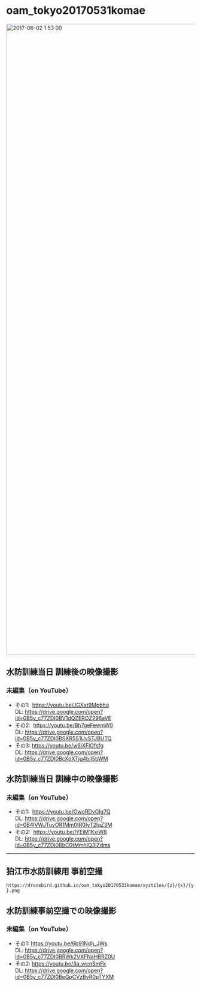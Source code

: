 # oam_tokyo20170531komae

<img width="1680" alt="2017-06-02 1 53 00" src="https://cloud.githubusercontent.com/assets/416977/26690942/42c921c6-4736-11e7-8452-74e0d774847e.png">

## 水防訓練当日 訓練後の映像撮影
### 未編集（on YouTube）
* その1:  https://youtu.be/JGXxt9Mpbho  
DL: https://drive.google.com/open?id=0B5y_c77ZDI0BV1dQZEROZ296aVE
* その2:  https://youtu.be/Bh7geFewmW0  
DL: https://drive.google.com/open?id=0B5y_c77ZDI0BSXR5S1UySTJBUTQ
* その3:  https://youtu.be/w6iXFlOfsfg  
DL: https://drive.google.com/open?id=0B5y_c77ZDI0BcXdXTjg4bjI5bWM


## 水防訓練当日 訓練中の映像撮影
### 未編集（on YouTube）
* その1:  https://youtu.be/OwoRDvGIg7Q  
DL: https://drive.google.com/open?id=0B4lVWJTuvOR1Mm0tR0IyT2lqZ3M
* その2:  https://youtu.be/IYEiM1KxiW8  
DL: https://drive.google.com/open?id=0B5y_c77ZDI0BbC0tMmhIQ3lZdms

---

## 狛江市水防訓練用 事前空撮

`https://dronebird.github.io/oam_tokyo20170531komae/xyztiles/{z}/{x}/{y}.png`

## 水防訓練事前空撮での映像撮影
### 未編集（on YouTube）
* その1:  https://youtu.be/6b91Ndh_JWs  
DL: https://drive.google.com/open?id=0B5y_c77ZDI0BRWk2VXFNaHBRZ0U
* その2:  https://youtu.be/3a_vrcnSmFk  
DL: https://drive.google.com/open?id=0B5y_c77ZDI0BeGpCVzBvR0pTYXM
